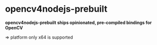 opencv4nodejs-prebuilt
=============

**opencv4nodejs-prebuilt ships opinionated, pre-compiled bindings for OpenCV**

=> platform only x64 is supported
